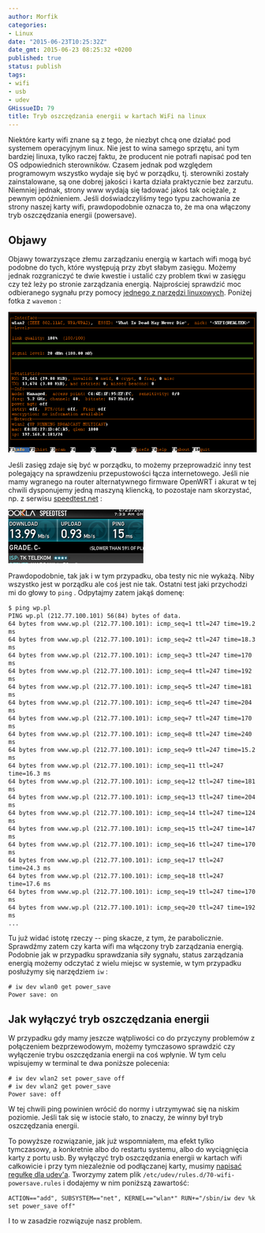 ```yaml
---
author: Morfik
categories:
- Linux
date: "2015-06-23T10:25:32Z"
date_gmt: 2015-06-23 08:25:32 +0200
published: true
status: publish
tags:
- wifi
- usb
- udev
GHissueID: 79
title: Tryb oszczędzania energii w kartach WiFi na linux
---
```


Niektóre karty wifi znane są z tego, że niezbyt chcą one działać pod systemem operacyjnym linux. Nie
jest to wina samego sprzętu, ani tym bardziej linuxa, tylko raczej faktu, że producent nie potrafi
napisać pod ten OS odpowiednich sterowników. Czasem jednak pod względem programowym wszystko wydaje
się być w porządku, tj. sterowniki zostały zainstalowane, są one dobrej jakości i karta działa
praktycznie bez zarzutu. Niemniej jednak, strony www wydają się ładować jakoś tak ociężale, z pewnym
opóźnieniem. Jeśli doświadczyliśmy tego typu zachowania ze strony naszej karty wifi, prawdopodobnie
oznacza to, że ma ona włączony tryb oszczędzania energii (powersave).

<!--more-->
## Objawy

Objawy towarzyszące złemu zarządzaniu energią w kartach wifi mogą być podobne do tych, które
występują przy zbyt słabym zasięgu. Możemy jednak rozgraniczyć te dwie kwestie i ustalić czy
problem tkwi w zasięgu czy też leży po stronie zarządzania energią. Najprościej sprawdzić moc
odbieranego sygnału przy pomocy [jednego z narzędzi
linuxowych](https://www.cyberciti.biz/tips/linux-find-out-wireless-network-speed-signal-strength.html).
Poniżej fotka z `wavemon` :

![](/img/2015/06/1.tryb-oszczedzania-energii-karta-wifi.png#huge)

Jeśli zasięg zdaje się być w porządku, to możemy przeprowadzić inny test polegający na sprawdzeniu
przepustowości łącza internetowego. Jeśli nie mamy wgranego na router alternatywnego firmware
OpenWRT i akurat w tej chwili dysponujemy jedną maszyną kliencką, to pozostaje nam skorzystać, np. z
serwisu [speedtest.net](http://beta.speedtest.net/) :

![](/img/2015/06/2.tryb-oszczedzania-energii-speedtest.png#small)

Prawdopodobnie, tak jak i w tym przypadku, oba testy nic nie wykażą. Niby wszystko jest w porządku
ale coś jest nie tak. Ostatni test jaki przychodzi mi do głowy to `ping` . Odpytajmy zatem jakąś
domenę:

    $ ping wp.pl
    PING wp.pl (212.77.100.101) 56(84) bytes of data.
    64 bytes from www.wp.pl (212.77.100.101): icmp_seq=1 ttl=247 time=19.2 ms
    64 bytes from www.wp.pl (212.77.100.101): icmp_seq=2 ttl=247 time=18.3 ms
    64 bytes from www.wp.pl (212.77.100.101): icmp_seq=3 ttl=247 time=170 ms
    64 bytes from www.wp.pl (212.77.100.101): icmp_seq=4 ttl=247 time=192 ms
    64 bytes from www.wp.pl (212.77.100.101): icmp_seq=5 ttl=247 time=181 ms
    64 bytes from www.wp.pl (212.77.100.101): icmp_seq=6 ttl=247 time=204 ms
    64 bytes from www.wp.pl (212.77.100.101): icmp_seq=7 ttl=247 time=170 ms
    64 bytes from www.wp.pl (212.77.100.101): icmp_seq=8 ttl=247 time=240 ms
    64 bytes from www.wp.pl (212.77.100.101): icmp_seq=9 ttl=247 time=15.2 ms
    64 bytes from www.wp.pl (212.77.100.101): icmp_seq=11 ttl=247 time=16.3 ms
    64 bytes from www.wp.pl (212.77.100.101): icmp_seq=12 ttl=247 time=181 ms
    64 bytes from www.wp.pl (212.77.100.101): icmp_seq=13 ttl=247 time=204 ms
    64 bytes from www.wp.pl (212.77.100.101): icmp_seq=14 ttl=247 time=124 ms
    64 bytes from www.wp.pl (212.77.100.101): icmp_seq=15 ttl=247 time=147 ms
    64 bytes from www.wp.pl (212.77.100.101): icmp_seq=16 ttl=247 time=170 ms
    64 bytes from www.wp.pl (212.77.100.101): icmp_seq=17 ttl=247 time=24.3 ms
    64 bytes from www.wp.pl (212.77.100.101): icmp_seq=18 ttl=247 time=17.6 ms
    64 bytes from www.wp.pl (212.77.100.101): icmp_seq=19 ttl=247 time=170 ms
    64 bytes from www.wp.pl (212.77.100.101): icmp_seq=20 ttl=247 time=192 ms
    ...

Tu już widać istotę rzeczy -- ping skacze, z tym, że parabolicznie. Sprawdźmy zatem czy karta wifi
ma włączony tryb zarządzania energią. Podobnie jak w przypadku sprawdzania siły sygnału, status
zarządzania energią możemy odczytać z wielu miejsc w systemie, w tym przypadku posłużymy się
narzędziem `iw` :

    # iw dev wlan0 get power_save
    Power save: on

## Jak wyłączyć tryb oszczędzania energii

W przypadku gdy mamy jeszcze wątpliwości co do przyczyny problemów z połączeniem bezprzewodowym,
możemy tymczasowo sprawdzić czy wyłączenie trybu oszczędzania energii na coś wpłynie. W tym celu
wpisujemy w terminal te dwa poniższe polecenia:

    # iw dev wlan2 set power_save off
    # iw dev wlan2 get power_save
    Power save: off

W tej chwili ping powinien wrócić do normy i utrzymywać się na niskim poziomie. Jeśli tak się w
istocie stało, to znaczy, że winny był tryb oszczędzania energii.

To powyższe rozwiązanie, jak już wspomniałem, ma efekt tylko tymczasowy, a konkretnie albo do
restartu systemu, albo do wyciągnięcia karty z portu usb. By wyłączyć tryb oszczędzania energii w
kartach wifi całkowicie i przy tym niezależnie od podłączanej karty, musimy [napisać regułkę dla
udev'a](/post/udev-czyli-jak-pisac-reguly-dla-urzadzen/). Tworzymy zatem plik
`/etc/udev/rules.d/70-wifi-powersave.rules` i dodajemy w nim poniższą zawartość:

    ACTION=="add", SUBSYSTEM=="net", KERNEL=="wlan*" RUN+="/sbin/iw dev %k set power_save off"

I to w zasadzie rozwiązuje nasz problem.
